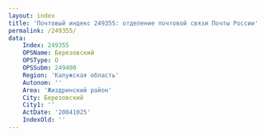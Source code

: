 ```yaml
---
layout: index
title: 'Почтовый индекс 249355: отделение почтовой связи Почты России'
permalink: /249355/
data:
    Index: 249355
    OPSName: Березовский
    OPSType: О
    OPSSubm: 249400
    Region: 'Калужская область'
    Autonom: ''
    Area: 'Жиздринский район'
    City: Березовский
    City1: ''
    ActDate: '20041025'
    IndexOld: ''
---
```

